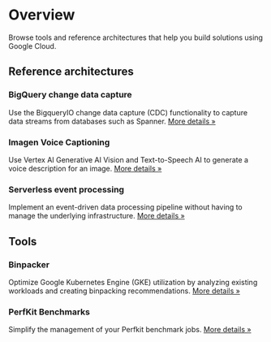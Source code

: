 # Overview

Browse tools and reference architectures that help you build solutions using Google Cloud.

## Reference architectures

### BigQuery change data capture

Use the BigqueryIO change data capture (CDC) functionality to capture data streams from databases such as Spanner.
[More details »](dataflow-bigquery-change-data-capture/index.md)

### Imagen Voice Captioning

Use Vertex AI Generative AI Vision and Text-to-Speech AI
to generate a voice description for an image.
[More details »](imagen-voice-captioning/index.md)

### Serverless event processing

Implement an event-driven data processing pipeline without having to manage the
underlying infrastructure.
[More details »](serverless-event-processing/index.md)

## Tools

### Binpacker

Optimize Google Kubernetes Engine (GKE) utilization
by analyzing existing workloads and creating binpacking recommendations.
[More details »](sa-tools/binpacker.md)

### PerfKit Benchmarks

Simplify the management of your Perfkit benchmark jobs.
[More details »](sa-tools/perf-benchmark.md)
